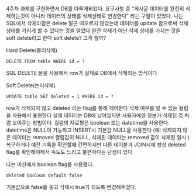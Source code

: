 4주차 과제를 구현하면서 DB를 다루게되었다.
요구사항 중 "게시글 데이터를 완전히 삭제하는것이 아니라 데이터의 상태를 삭제상태로 변경한다" 라는 구절이 있었다.
나는 SQL에서 삭제라함은 delete 말곤 떠오르지 않았는데
데이터를 update 함으로써 삭제 상태를 가지게 할 수 있다는 것을 알았다
완전 삭제가 아닌 삭제 상태를 가지는 것을 soft delete라고 한다
soft delete? 그게 뭘까?

Hard Delete(물리삭제)
```
DELETE FROM table WHERE id = ? 
```
SQL DELETE 문을 사용해서
row가 실제로 DB에서 삭제되는 방식이다

Soft Delete(논리삭제)
```
UPDATE table SET deleted = 1 WHERE id = ?
```
row가 삭제되지 않고 deleted 라는 flag를 통해 제어한다
삭제 여부를 알 수 있는 컬럼을 사용해서 표현한다
실제 데이터는 DB에 남아있지만 사용자에겐 정보가 삭제된 것 처럼 보여주는 방법이다.
컬럼의 자료형은 boolean 또는 datetime을 사용한다.
datetime은 NULL이 가능하고 INSERT시 기본값 NULL을 사용한다
(예: 삭제되지 않은 데이터는 removed 컬럼값이 NULL, 삭제된 데이터는 removed 값이 삭제된 일시
)
복구하거나 예전 기록을 확인할때 간편하지만 다른 테이블과 JOIN시에 항상 deleted flag를 확인해야해서 속도도 느리고 불편하다는 단점이 있다

나는 미션에서 boolean flag를 사용했다.
```
deleted boolean default false
```
기본값으로 false를 놓고 삭제시 true가 되도록 변경해주었다.